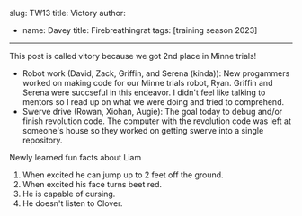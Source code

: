 slug: TW13
title: Victory
author:
  - name: Davey
    title: Firebreathingrat
tags: [training season 2023]
---
This post is called vitory because we got 2nd place in Minne trials! 

* Robot work (David, Zack, Griffin, and Serena (kinda)): New progammers worked on making code for our Minne trials robot, Ryan. Griffin and Serena were succseful in this endeavor. I didn't feel like talking to mentors so I read up on what we were doing and tried to comprehend.
* Swerve drive (Rowan, Xiohan, Augie): The goal today to debug and/or finish revolution code. The computer with the revolution code was left at someone's house so they worked on getting swerve into a single repository.

Newly learned fun facts about Liam 
1. When excited he can jump up to 2 feet off the ground.
2. When excited his face turns beet red.
3. He is capable of cursing.
4. He doesn't listen to Clover. 